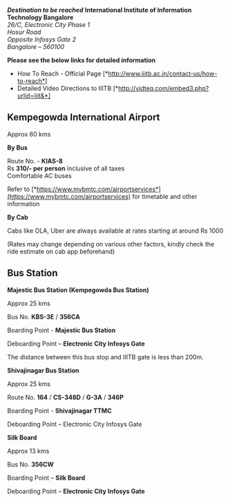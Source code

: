 ***Destination to be reached***
**International Institute of Information Technology Bangalore**  
*26/C, Electronic City Phase 1*  
*Hosur Road*  
*Opposite Infosys Gate 2*  
*Bangalore – 560100*  

**Please see the below links for detailed information**
- How To Reach - Official Page [*http://www.iiitb.ac.in/contact-us/how-to-reach*]
- Detailed Video Directions to IIITB [*http://vidteq.com/embed3.php?urlid=iiit&*]

## Kempegowda International Airport

Approx 60 kms

**By Bus**

Route No. - **KIAS-8**  
Rs **310/- per person** inclusive of all taxes  
Comfortable AC buses

Refer to
[*https://www.mybmtc.com/airportservices*](https://www.mybmtc.com/airportservices)
for timetable and other information

**By Cab**

Cabs like OLA, Uber are always available at rates starting at around Rs
1000

(Rates may change depending on various other factors, kindly check the
ride estimate on cab app beforehand)

## Bus Station

**Majestic Bus Station (Kempegowda Bus Station)**

Approx 25 kms  

Bus No. **KBS-3E** / **356CA**

Boarding Point - **Majestic Bus Station**

Deboarding Point – **Electronic City Infosys Gate**

The distance between this bus stop and IIITB gate is less than 200m.

**Shivajinagar Bus Station**

Approx 25 kms 

Route No. **164** / **CS-348D** / **G-3A** / **346P**

Boarding Point - **Shivajinagar TTMC**

Deboarding Point – Electronic City Infosys Gate

**Silk Board**

Approx 13 kms  

Bus No. **356CW**

Boarding Point – **Silk Board**

Deboarding Point – **Electronic City Infosys Gate**
